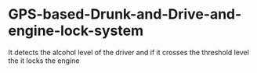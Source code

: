 # GPS-based-Drunk-and-Drive-and-engine-lock-system
It detects the alcohol level of the driver and if it crosses the threshold level the it locks the engine
